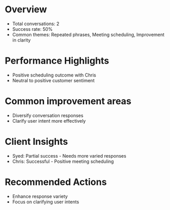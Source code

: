 # Overview
- Total conversations: 2
- Success rate: 50%
- Common themes: Repeated phrases, Meeting scheduling, Improvement in clarity

# Performance Highlights
- Positive scheduling outcome with Chris
- Neutral to positive customer sentiment

# Common improvement areas
- Diversify conversation responses
- Clarify user intent more effectively

# Client Insights
- Syed: Partial success - Needs more varied responses
- Chris: Successful - Positive meeting scheduling

# Recommended Actions
- Enhance response variety
- Focus on clarifying user intents